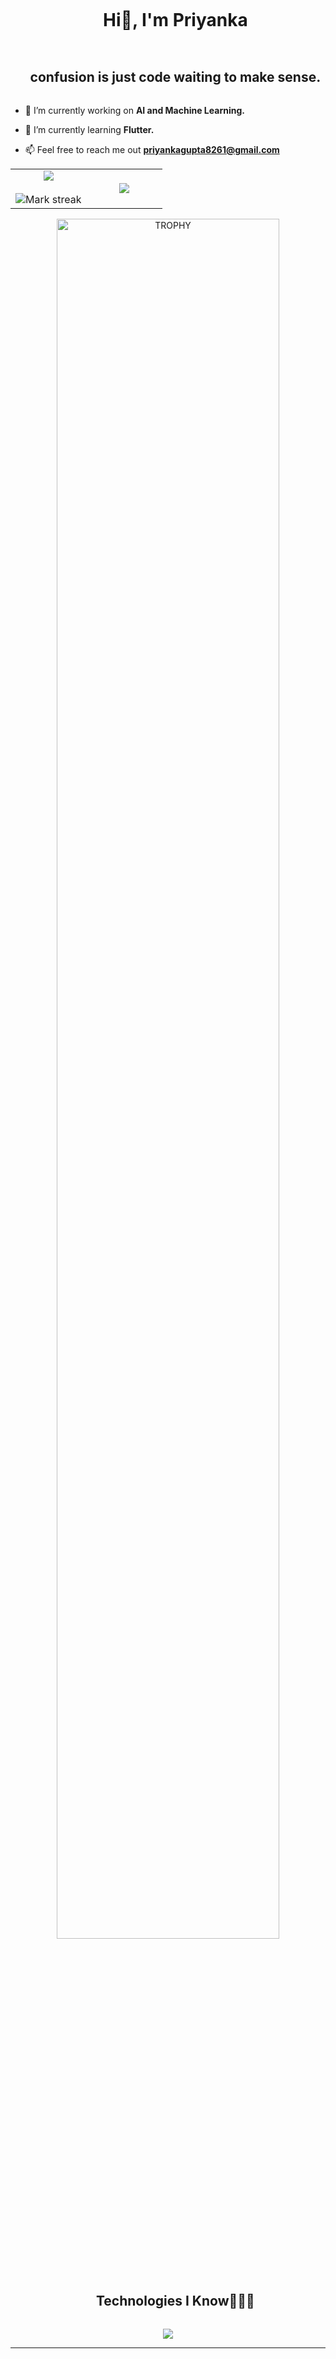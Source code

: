   <!--horizontal divider(gradiant)-->
<!--<img src="https://user-images.githubusercontent.com/73097560/115834477-dbab4500-a447-11eb-908a-139a6edaec5c.gif">-->
<!--h1 without bottom border-->
<div id="user-content-toc">
  <ul align="center">
    <summary><h1 style="display: inline-block">Hi👾, I'm Priyanka</h1></summary>
  </ul>
</div>
<!--h2 without bottom border-->
<div id="user-content-toc">
  <ul align="center">
    <summary><h2 style="display: inline-block">confusion is just code waiting to make sense.</h2></summary>
  </ul>
</div>
<!--Intro start-->
<ul>
<li>
<p>🔭 I’m currently working on <strong>AI and Machine Learning.</strong></p>
</li>
<li>
<p>🌱 I’m currently learning <strong>Flutter.</strong></p>
</li>
<li>
<p>📫 Feel free to reach me out <strong><a href="mailto:priyankagupta8261@gmail.com">priyankagupta8261@gmail.com</a></strong></p>
</li>
</ul>
<!--Intro end-->
<!--- stats & Trophy (start) -->
<p align="center">
  <!--- stats (start) -->
</p>
<table align="center">
<tbody><tr border="none">
<td width="50%" align="center">
  <img align="center" src="https://github-readme-stats.vercel.app/api?username=priyankag12&amp;theme=gotham&amp;show_icons=true&amp;count_private=true">
  <br><br>
  <img title="🔥 Get streak stats for your profile at git.io/streak-stats" alt="Mark streak" src="https://github-readme-streak-stats.herokuapp.com/?user=priyankag12&amp;theme=gotham&amp;hide_border=false"> 
</td><td width="50%" align="center">
  <img align="center" src="https://github-readme-stats.anuraghazra1.vercel.app/api/top-langs/?username=priyankag12&amp;theme=gotham&amp;hide_border=false&amp;no-bg=true&amp;no-frame=true&amp;langs_count=10">
  </td>
</tr>
</tbody></table>
<!--- stats (end) -->
<!--- trophy (start) -->
<div align="center">
  <a href="https://github.com/ryo-ma/github-profile-trophy" title="Go to Source">
      <img align="center" width="84%" src="https://github-profile-trophy.vercel.app/?username=priyankag12&amp;theme=monokai&amp;row=1&amp;column=7&amp;margin-h=15&amp;margin-w=5&amp;no-bg=true" alt="TROPHY">
    </a>
</div>
<!--- trophy (start) -->
<p></p>        
<!--- stats (end) -->
<!--h1 without bottom border-->
<div id="user-content-toc">
  <ul align="center">
    <summary><h2 style="display: inline-block">Technologies I Know👨🏻‍💻</h2></summary>
  </ul>
</div>
<!--tech stack icons-->
<p align="center">
  <!--<a href="https://skillicons.dev">-->
    <img src="https://skillicons.dev/icons?i=aws,latex,bootstrap,c,cpp,java,js,py,django,docker,express,figma,git,github,html,css,linux,sqlite,mongodb,mysql,nextjs,nodejs,postman,react,tailwind,svelte,prisma&amp;perline=14">
  </a>
</p>
<hr>

